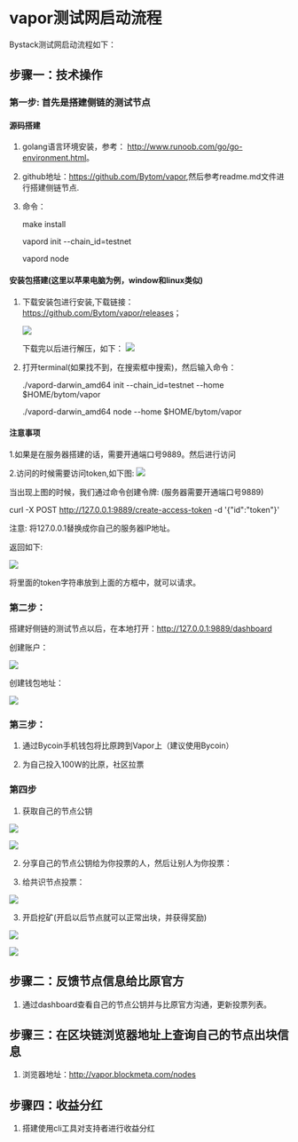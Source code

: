 # vapor测试网启动流程




Bystack测试网启动流程如下：

## 步骤一：技术操作

### 第一步: 首先是搭建侧链的测试节点

#### 源码搭建

1. golang语言环境安装，参考： <http://www.runoob.com/go/go-environment.html>。
2. github地址：<https://github.com/Bytom/vapor>,然后参考readme.md文件进行搭建侧链节点.

3. 命令：

    make install

    vapord init --chain_id=testnet
    
    vapord node

#### 安装包搭建(这里以苹果电脑为例，window和linux类似)

1. 下载安装包进行安装,下载链接：<https://github.com/Bytom/vapor/releases>；

    ![](https://raw.githubusercontent.com/huangxinglong/picture/master/vapor/5.png)

    下载完以后进行解压，如下：
    ![](https://raw.githubusercontent.com/huangxinglong/picture/master/vapor/7.jpg)

2. 打开terminal(如果找不到，在搜索框中搜索)，然后输入命令：

    ./vapord-darwin_amd64 init --chain_id=testnet --home $HOME/bytom/vapor

    ./vapord-darwin_amd64  node --home $HOME/bytom/vapor

#### 注意事项

1.如果是在服务器搭建的话，需要开通端口号9889。然后进行访问

2.访问的时候需要访问token,如下图:
  ![](https://raw.githubusercontent.com/huangxinglong/picture/master/vapor/12.jpg)

当出现上图的时候，我们通过命令创建令牌: (服务器需要开通端口号9889)

curl -X POST http://127.0.0.1:9889/create-access-token -d '{"id":"token"}'  

注意: 将127.0.0.1替换成你自己的服务器IP地址。

返回如下:

![](https://raw.githubusercontent.com/huangxinglong/picture/master/vapor/13.jpg)

将里面的token字符串放到上面的方框中，就可以请求。


### 第二步：

搭建好侧链的测试节点以后，在本地打开：<http://127.0.0.1:9889/dashboard>

创建账户：


![](https://raw.githubusercontent.com/huangxinglong/picture/master/vapor/1.jpg)

创建钱包地址：

![](https://raw.githubusercontent.com/huangxinglong/picture/master/vapor/3.jpg)


### 第三步：


1. 通过Bycoin手机钱包将比原跨到Vapor上（建议使用Bycoin）

2. 为自己投入100W的比原，社区拉票

### 第四步

1. 获取自己的节点公钥

![](https://raw.githubusercontent.com/huangxinglong/picture/master/vapor/10.png)



![](https://raw.githubusercontent.com/huangxinglong/picture/master/vapor/4.png)


2. 分享自己的节点公钥给为你投票的人，然后让别人为你投票：


2. 给共识节点投票：

![](https://raw.githubusercontent.com/huangxinglong/picture/master/vapor/9.png)

3. 开启挖矿(开启以后节点就可以正常出块，并获得奖励)

![](https://raw.githubusercontent.com/huangxinglong/picture/master/vapor/10.png)


![](https://raw.githubusercontent.com/huangxinglong/picture/master/vapor/11.png)



## 步骤二：反馈节点信息给比原官方

1. 通过dashboard查看自己的节点公钥并与比原官方沟通，更新投票列表。

 
## 步骤三：在区块链浏览器地址上查询自己的节点出块信息

1. 浏览器地址：<http://vapor.blockmeta.com/nodes>


##  步骤四：收益分红

1. 搭建使用cli工具对支持者进行收益分红



